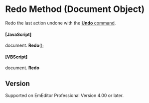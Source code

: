 # Redo Method (Document Object)

Redo the last action undone with the [**Undo** command](../../cmd/edit/edit_undo).

#### \[JavaScript\]

document. **Redo**();

#### \[VBScript\]

document. **Redo**

## Version

Supported on EmEditor Professional Version 4.00 or later.